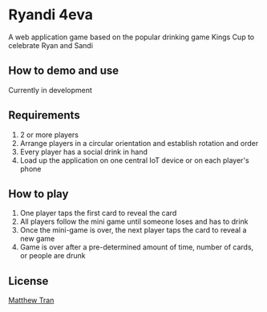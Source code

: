 # Ryandi 4eva

A web application game based on the popular drinking game Kings Cup to celebrate Ryan and Sandi

## How to demo and use

Currently in development

## Requirements

1. 2 or more players
2. Arrange players in a circular orientation and establish rotation and order
3. Every player has a social drink in hand
4. Load up the application on one central IoT device or on each player's phone

## How to play
1. One player taps the first card to reveal the card
2. All players follow the mini game until someone loses and has to drink
3. Once the mini-game is over, the next player taps the card to reveal a new game
4. Game is over after a pre-determined amount of time, number of cards, or people are drunk

## License
[Matthew Tran](https://matthewhaotran.github.io)